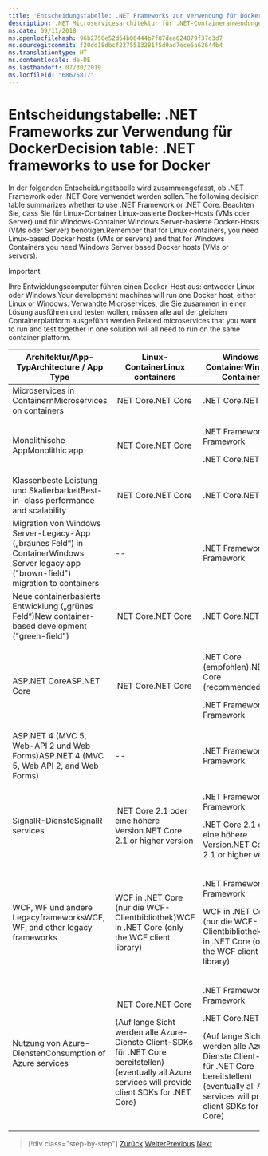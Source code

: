 ```yaml
---
title: 'Entscheidungstabelle: .NET Frameworks zur Verwendung für Docker'
description: .NET Microservicesarchitektur für .NET-Containeranwendungen | Entscheidungstabelle, .NET Frameworks zur Verwendung für Docker
ms.date: 09/11/2018
ms.openlocfilehash: 96b2750e52d64b06444b7f87dea624879f37d3d7
ms.sourcegitcommit: f20dd18dbcf2275513281f5d9ad7ece6a62644b4
ms.translationtype: HT
ms.contentlocale: de-DE
ms.lasthandoff: 07/30/2019
ms.locfileid: "68675817"
---
```

# <a name="decision-table-net-frameworks-to-use-for-docker"></a><span data-ttu-id="6cc6f-104">Entscheidungstabelle: .NET Frameworks zur Verwendung für Docker</span><span class="sxs-lookup"><span data-stu-id="6cc6f-104">Decision table: .NET frameworks to use for Docker</span></span>

<span data-ttu-id="6cc6f-105">In der folgenden Entscheidungstabelle wird zusammengefasst, ob .NET Framework oder .NET Core verwendet werden sollen.</span><span class="sxs-lookup"><span data-stu-id="6cc6f-105">The following decision table summarizes whether to use .NET Framework or .NET Core.</span></span> <span data-ttu-id="6cc6f-106">Beachten Sie, dass Sie für Linux-Container Linux-basierte Docker-Hosts (VMs oder Server) und für Windows-Container Windows Server-basierte Docker-Hosts (VMs oder Server) benötigen.</span><span class="sxs-lookup"><span data-stu-id="6cc6f-106">Remember that for Linux containers, you need Linux-based Docker hosts (VMs or servers) and that for Windows Containers you need Windows Server based Docker hosts (VMs or servers).</span></span>

> [!IMPORTANT]
> <span data-ttu-id="6cc6f-107">Ihre Entwicklungscomputer führen einen Docker-Host aus: entweder Linux oder Windows.</span><span class="sxs-lookup"><span data-stu-id="6cc6f-107">Your development machines will run one Docker host, either Linux or Windows.</span></span> <span data-ttu-id="6cc6f-108">Verwandte Microservices, die Sie zusammen in einer Lösung ausführen und testen wollen, müssen alle auf der gleichen Containerplattform ausgeführt werden.</span><span class="sxs-lookup"><span data-stu-id="6cc6f-108">Related microservices that you want to run and test together in one solution will all need to run on the same container platform.</span></span>

<table>
<thead>
<tr class="header">
<th><span data-ttu-id="6cc6f-109"><strong>Architektur/App-Typ</strong></span><span class="sxs-lookup"><span data-stu-id="6cc6f-109"><strong>Architecture / App Type</strong></span></span></th>
<th><span data-ttu-id="6cc6f-110"><strong>Linux-Container</strong></span><span class="sxs-lookup"><span data-stu-id="6cc6f-110"><strong>Linux containers</strong></span></span></th>
<th><span data-ttu-id="6cc6f-111"><strong>Windows-Container</strong></span><span class="sxs-lookup"><span data-stu-id="6cc6f-111"><strong>Windows Containers</strong></span></span></th>
</tr>
</thead>
<tbody>
<tr class="odd">
<td><span data-ttu-id="6cc6f-112">Microservices in Containern</span><span class="sxs-lookup"><span data-stu-id="6cc6f-112">Microservices on containers</span></span></td>
<td><span data-ttu-id="6cc6f-113">.NET Core</span><span class="sxs-lookup"><span data-stu-id="6cc6f-113">.NET Core</span></span></td>
<td><span data-ttu-id="6cc6f-114">.NET Core</span><span class="sxs-lookup"><span data-stu-id="6cc6f-114">.NET Core</span></span></td>
</tr>
<tr class="even">
<td><span data-ttu-id="6cc6f-115">Monolithische App</span><span class="sxs-lookup"><span data-stu-id="6cc6f-115">Monolithic app</span></span></td>
<td><span data-ttu-id="6cc6f-116">.NET Core</span><span class="sxs-lookup"><span data-stu-id="6cc6f-116">.NET Core</span></span></td>
<td><p><span data-ttu-id="6cc6f-117">.NET Framework</span><span class="sxs-lookup"><span data-stu-id="6cc6f-117">.NET Framework</span></span></p>
<p><span data-ttu-id="6cc6f-118">.NET Core</span><span class="sxs-lookup"><span data-stu-id="6cc6f-118">.NET Core</span></span></p></td>
</tr>
<tr class="odd">
<td><span data-ttu-id="6cc6f-119">Klassenbeste Leistung und Skalierbarkeit</span><span class="sxs-lookup"><span data-stu-id="6cc6f-119">Best-in-class performance and scalability</span></span></td>
<td><span data-ttu-id="6cc6f-120">.NET Core</span><span class="sxs-lookup"><span data-stu-id="6cc6f-120">.NET Core</span></span></td>
<td><span data-ttu-id="6cc6f-121">.NET Core</span><span class="sxs-lookup"><span data-stu-id="6cc6f-121">.NET Core</span></span></td>
</tr>
<tr class="even">
<td><span data-ttu-id="6cc6f-122">Migration von Windows Server-Legacy-App („braunes Feld“) in Container</span><span class="sxs-lookup"><span data-stu-id="6cc6f-122">Windows Server legacy app ("brown-field") migration to containers</span></span></td>
<td>--</td>
<td><span data-ttu-id="6cc6f-123">.NET Framework</span><span class="sxs-lookup"><span data-stu-id="6cc6f-123">.NET Framework</span></span></td>
</tr>
<tr class="odd">
<td><span data-ttu-id="6cc6f-124">Neue containerbasierte Entwicklung („grünes Feld“)</span><span class="sxs-lookup"><span data-stu-id="6cc6f-124">New container-based development ("green-field")</span></span></td>
<td><span data-ttu-id="6cc6f-125">.NET Core</span><span class="sxs-lookup"><span data-stu-id="6cc6f-125">.NET Core</span></span></td>
<td><span data-ttu-id="6cc6f-126">.NET Core</span><span class="sxs-lookup"><span data-stu-id="6cc6f-126">.NET Core</span></span></td>
</tr>
<tr class="even">
<td><span data-ttu-id="6cc6f-127">ASP.NET Core</span><span class="sxs-lookup"><span data-stu-id="6cc6f-127">ASP.NET Core</span></span></td>
<td><span data-ttu-id="6cc6f-128">.NET Core</span><span class="sxs-lookup"><span data-stu-id="6cc6f-128">.NET Core</span></span></td>
<td><p><span data-ttu-id="6cc6f-129">.NET Core (empfohlen)</span><span class="sxs-lookup"><span data-stu-id="6cc6f-129">.NET Core (recommended)</span></span></p>
<p><span data-ttu-id="6cc6f-130">.NET Framework</span><span class="sxs-lookup"><span data-stu-id="6cc6f-130">.NET Framework</span></span></p></td>
</tr>
<tr class="odd">
<td><span data-ttu-id="6cc6f-131">ASP.NET 4 (MVC 5, Web-API 2 und Web Forms)</span><span class="sxs-lookup"><span data-stu-id="6cc6f-131">ASP.NET 4 (MVC 5, Web API 2, and Web Forms)</span></span></td>
<td>--</td>
<td><span data-ttu-id="6cc6f-132">.NET Framework</span><span class="sxs-lookup"><span data-stu-id="6cc6f-132">.NET Framework</span></span></td>
</tr>
<tr class="even">
<td><span data-ttu-id="6cc6f-133">SignalR-Dienste</span><span class="sxs-lookup"><span data-stu-id="6cc6f-133">SignalR services</span></span></td>
<td><span data-ttu-id="6cc6f-134">.NET Core 2.1 oder eine höhere Version</span><span class="sxs-lookup"><span data-stu-id="6cc6f-134">.NET Core 2.1 or higher version</span></span></td>
<td><p><span data-ttu-id="6cc6f-135">.NET Framework</span><span class="sxs-lookup"><span data-stu-id="6cc6f-135">.NET Framework</span></span></p>
<p><span data-ttu-id="6cc6f-136">.NET Core 2.1 oder eine höhere Version</span><span class="sxs-lookup"><span data-stu-id="6cc6f-136">.NET Core 2.1 or higher version</span></span></p></td>
</tr>
<tr class="odd">
<td><span data-ttu-id="6cc6f-137">WCF, WF und andere Legacyframeworks</span><span class="sxs-lookup"><span data-stu-id="6cc6f-137">WCF, WF, and other legacy frameworks</span></span></td>
<td><span data-ttu-id="6cc6f-138">WCF in .NET Core (nur die WCF-Clientbibliothek)</span><span class="sxs-lookup"><span data-stu-id="6cc6f-138">WCF in .NET Core (only the WCF client library)</span></span></td>
<td><p><span data-ttu-id="6cc6f-139">.NET Framework</span><span class="sxs-lookup"><span data-stu-id="6cc6f-139">.NET Framework</span></span></p>
<p><span data-ttu-id="6cc6f-140">WCF in .NET Core (nur die WCF-Clientbibliothek)</span><span class="sxs-lookup"><span data-stu-id="6cc6f-140">WCF in .NET Core (only the WCF client library)</span></span></p></td>
</tr>
<tr class="even">
<td><span data-ttu-id="6cc6f-141">Nutzung von Azure-Diensten</span><span class="sxs-lookup"><span data-stu-id="6cc6f-141">Consumption of Azure services</span></span></td>
<td><p><span data-ttu-id="6cc6f-142">.NET Core</span><span class="sxs-lookup"><span data-stu-id="6cc6f-142">.NET Core</span></span></p>
<p><span data-ttu-id="6cc6f-143">(Auf lange Sicht werden alle Azure-Dienste Client-SDKs für .NET Core bereitstellen)</span><span class="sxs-lookup"><span data-stu-id="6cc6f-143">(eventually all Azure services will provide client SDKs for .NET Core)</span></span></p></td>
<td><p><span data-ttu-id="6cc6f-144">.NET Framework</span><span class="sxs-lookup"><span data-stu-id="6cc6f-144">.NET Framework</span></span></p>
<p><span data-ttu-id="6cc6f-145">.NET Core</span><span class="sxs-lookup"><span data-stu-id="6cc6f-145">.NET Core</span></span></p>
<p><span data-ttu-id="6cc6f-146">(Auf lange Sicht werden alle Azure-Dienste Client-SDKs für .NET Core bereitstellen)</span><span class="sxs-lookup"><span data-stu-id="6cc6f-146">(eventually all Azure services will provide client SDKs for .NET Core)</span></span></p></td>
</tr>
</tbody>
</table>

>[!div class="step-by-step"]
><span data-ttu-id="6cc6f-147">[Zurück](net-framework-container-scenarios.md)
>[Weiter](net-container-os-targets.md)</span><span class="sxs-lookup"><span data-stu-id="6cc6f-147">[Previous](net-framework-container-scenarios.md)
[Next](net-container-os-targets.md)</span></span>
